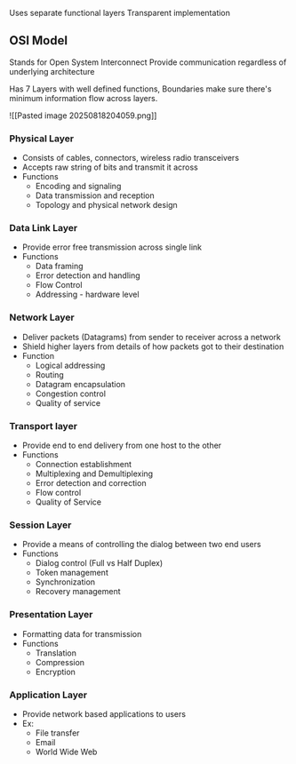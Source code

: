 Uses separate functional layers
Transparent implementation
## OSI Model
Stands for Open System Interconnect
Provide communication regardless of underlying architecture

Has 7 Layers with well defined functions, Boundaries make sure there's minimum information flow across layers.

![[Pasted image 20250818204059.png]]
### Physical Layer
- Consists of cables, connectors, wireless radio transceivers
- Accepts raw string of bits and transmit it across
- Functions
	- Encoding and signaling
	- Data transmission and reception
	- Topology and physical network design
### Data Link Layer
- Provide error free transmission across single link
- Functions
	- Data framing
	- Error detection and handling
	- Flow Control
	- Addressing - hardware level
### Network Layer
- Deliver packets (Datagrams) from sender to receiver across a network
- Shield higher layers from details of how packets got to their destination
- Function
	- Logical addressing
	- Routing
	- Datagram encapsulation
	- Congestion control
	- Quality of service
### Transport layer
- Provide end to end delivery from one host to the other
- Functions
	- Connection establishment
	- Multiplexing and Demultiplexing
	- Error detection and correction
	- Flow control
	- Quality of Service
### Session Layer
- Provide a means of controlling the dialog between two end users
- Functions
	- Dialog control (Full vs Half Duplex)
	- Token management
	- Synchronization
	- Recovery management
### Presentation Layer
- Formatting data for transmission
- Functions
	- Translation
	- Compression
	- Encryption
### Application Layer
- Provide network based applications to users
- Ex:
	- File transfer
	- Email
	- World Wide Web